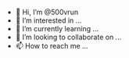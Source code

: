 - 👋 Hi, I’m @500vrun
- 👀 I’m interested in ...
- 🌱 I’m currently learning ...
- 💞️ I’m looking to collaborate on ...
- 📫 How to reach me ...

<!---
500vrun/500vrun is a ✨ special ✨ repository because its `README.md` (this file) appears on your GitHub profile.
You can click the Preview link to take a look at your changes.
--->
